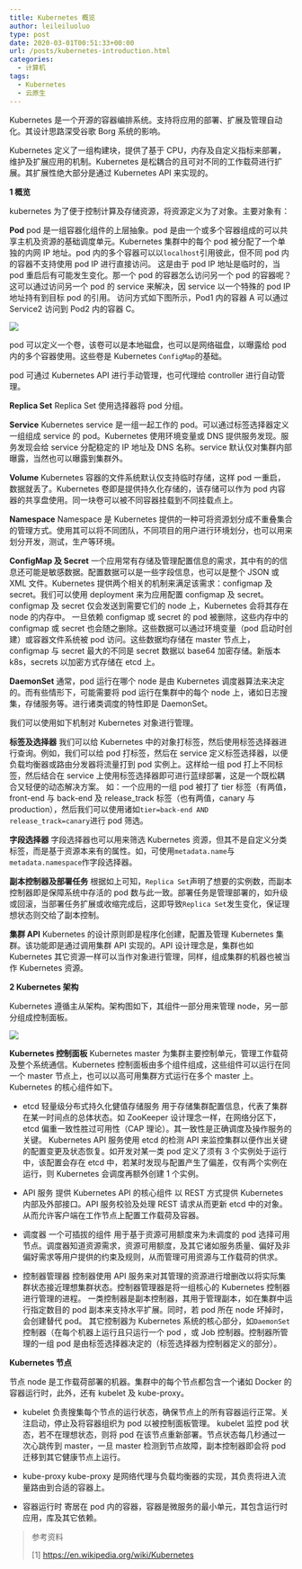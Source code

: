 ```yaml
---
title: Kubernetes 概览
author: leileiluoluo
type: post
date: 2020-03-01T00:51:33+00:00
url: /posts/kubernetes-introduction.html
categories:
  - 计算机
tags:
  - Kubernetes
  - 云原生
---
```


Kubernetes 是一个开源的容器编排系统。支持将应用的部署、扩展及管理自动化。其设计思路深受谷歌 Borg 系统的影响。

Kubernetes 定义了一组构建块，提供了基于 CPU，内存及自定义指标来部署，维护及扩展应用的机制。Kubernetes 是松耦合的且可对不同的工作载荷进行扩展。其扩展性绝大部分是通过 Kubernetes API 来实现的。

**1 概览**

kubernetes 为了便于控制计算及存储资源，将资源定义为了对象。主要对象有：

**Pod**
pod 是一组容器化组件的上层抽象。pod 是由一个或多个容器组成的可以共享主机及资源的基础调度单元。Kubernetes 集群中的每个 pod 被分配了一个单独的内网 IP 地址。pod 内的多个容器可以以`localhost`引用彼此，但不同 pod 内的容器不支持使用 pod IP 进行直接访问。
这是由于 pod IP 地址是临时的，当 pod 重启后有可能发生变化。那一个 pod 的容器怎么访问另一个 pod 的容器呢？这可以通过访问另一个 pod 的 service 来解决，因 service 以一个特殊的 pod IP 地址持有到目标 pod 的引用。
访问方式如下图所示，Pod1 内的容器 A 可以通过 Service2 访问到 Pod2 内的容器 C。

![](https://leileiluoluo.github.io/static/images/uploads/2020/03/kubernetes-pod-access.png)

pod 可以定义一个卷，该卷可以是本地磁盘，也可以是网络磁盘，以曝露给 pod 内的多个容器使用。这些卷是 Kubernetes `ConfigMap`的基础。

pod 可通过 Kubernetes API 进行手动管理，也可代理给 controller 进行自动管理。

**Replica Set**
Replica Set 使用选择器将 pod 分组。

**Service**
Kubernetes service 是一组一起工作的 pod。可以通过标签选择器定义一组组成 service 的 pod。Kubernetes 使用环境变量或 DNS 提供服务发现。服务发现会给 service 分配稳定的 IP 地址及 DNS 名称。service 默认仅对集群内部曝露，当然也可以曝露到集群外。

**Volume**
Kubernetes 容器的文件系统默认仅支持临时存储，这样 pod 一重启，数据就丢了。Kubernetes 卷即是提供持久化存储的，该存储可以作为 pod 内容器的共享盘使用。同一块卷可以被不同容器挂载到不同挂载点上。

**Namespace**
Namespace 是 Kubernetes 提供的一种可将资源划分成不重叠集合的管理方式。使用其可以将不同团队，不同项目的用户进行环境划分，也可以用来划分开发，测试，生产等环境。

**ConfigMap 及 Secret**
一个应用常有存储及管理配置信息的需求，其中有的的信息还可能是敏感数据。配置数据可以是一些字段信息，也可以是整个 JSON 或 XML 文件。Kubernetes 提供两个相关的机制来满足该需求：configmap 及 secret。我们可以使用 deployment 来为应用配置 configmap 及 secret。configmap 及 secret 仅会发送到需要它们的 node 上，Kubernetes 会将其存在 node 的内存中。
一旦依赖 configmap 或 secret 的 pod 被删除，这些内存中的 configmap 或 secret 也会随之删除。这些数据可以通过环境变量（pod 启动时创建）或容器文件系统被 pod 访问。这些数据均存储在 master 节点上，configmap 与 secret 最大的不同是 secret 数据以 base64 加密存储。新版本 k8s，secrets 以加密方式存储在 etcd 上。

**DaemonSet**
通常，pod 运行在哪个 node 是由 Kubernetes 调度器算法来决定的。而有些情形下，可能需要将 pod 运行在集群中的每个 node 上，诸如日志搜集，存储服务等。进行诸类调度的特性即是 DaemonSet。

我们可以使用如下机制对 Kubernetes 对象进行管理。

**标签及选择器**
我们可以给 Kubernetes 中的对象打标签，然后使用标签选择器进行查询。例如，我们可以给 pod 打标签，然后在 service 定义标签选择器，以便负载均衡器或路由分发器将流量打到 pod 实例上。这样给一组 pod 打上不同标签，然后结合在 service 上使用标签选择器即可进行蓝绿部署，这是一个既松耦合又轻便的动态解决方案。
如：一个应用的一组 pod 被打了 tier 标签（有两值，front-end 与 back-end 及 release_track 标签（也有两值，canary 与 production），然后我们可以使用诸如`tier=back-end AND release_track=canary`进行 pod 筛选。

**字段选择器**
字段选择器也可以用来筛选 Kubernetes 资源，但其不是自定义分类标签，而是基于资源本来有的属性。如，可使用`metadata.name`与`metadata.namespace`作字段选择器。

**副本控制器及部署任务**
根据如上可知，`Replica Set`声明了想要的实例数，而副本控制器即是保障系统中存活的 pod 数与此一致。部署任务是管理部署的，如升级或回滚，当部署任务扩展或收缩完成后，这即导致`Replica Set`发生变化，保证理想状态则交给了副本控制。

**集群 API**
Kubernetes 的设计原则即是程序化创建，配置及管理 Kubernetes 集群。该功能即是通过调用集群 API 实现的。API 设计理念是，集群也如 Kubernetes 其它资源一样可以当作对象进行管理，同样，组成集群的机器也被当作 Kubernetes 资源。

**2 Kubernetes 架构**

Kubernetes 遵循主从架构。架构图如下，其组件一部分用来管理 node，另一部分组成控制面板。

![](https://leileiluoluo.github.io/static/images/uploads/2020/03/kubernetes-architecture.png)

**Kubernetes 控制面板**
Kubernetes master 为集群主要控制单元，管理工作载荷及整个系统通信。Kubernetes 控制面板由多个组件组成，这些组件可以运行在同一个 master 节点上，也可以以高可用集群方式运行在多个 master 上。Kubernetes 的核心组件如下。

- etcd 轻量级分布式持久化健值存储服务
  用于存储集群配置信息，代表了集群在某一时间点的总体状态。如 ZooKeeper 设计理念一样，在网络分区下，etcd 偏重一致性胜过可用性（CAP 理论）。其一致性是正确调度及操作服务的关键。
  Kubernetes API 服务使用 etcd 的检测 API 来监控集群以便作出关键的配置变更及状态恢复。如开发对某一类 pod 定义了须有 3 个实例处于运行中，该配置会存在 etcd 中，若某时发现与配置产生了偏差，仅有两个实例在运行，则 Kubernetes 会调度再额外创建 1 个实例。

- API 服务 提供 Kubernetes API 的核心组件
  以 REST 方式提供 Kubernetes 内部及外部接口。API 服务校验及处理 REST 请求从而更新 etcd 中的对象。从而允许客户端在工作节点上配置工作载荷及容器。

- 调度器 一个可插拔的组件
  用于基于资源可用额度来为未调度的 pod 选择可用节点。调度器知道资源需求，资源可用额度，及其它诸如服务质量、偏好及非偏好需求等用户提供的约束及规则，从而管理可用资源与工作载荷的供求。

- 控制器管理器
  控制器使用 API 服务来对其管理的资源进行增删改以将实际集群状态接近理想集群状态。控制器管理器是将一组核心的 Kubernetes 控制器进行管理的进程。
  一类控制器是副本控制器，其用于管理副本，如在集群中运行指定数目的 pod 副本来支持水平扩展。同时，若 pod 所在 node 坏掉时，会创建替代 pod。
  其它控制器为 Kubernetes 系统的核心部分，如`DaemonSet`控制器（在每个机器上运行且只运行一个 pod ，或 Job 控制器。控制器所管理的一组 pod 是由标签选择器决定的（标签选择器为控制器定义的部分）。

**Kubernetes 节点**

节点 node 是工作载荷部署的机器。集群中的每个节点都包含一个诸如 Docker 的容器运行时，此外，还有 kubelet 及 kube-proxy。

- kubelet
  负责搜集每个节点的运行状态，确保节点上的所有容器运行正常。关注启动，停止及将容器组织为 pod 以被控制面板管理。
  kubelet 监控 pod 状态，若不在理想状态，则将 pod 在该节点重新部署。节点状态每几秒通过一次心跳传到 master，一旦 master 检测到节点故障，副本控制器即会将 pod 迁移到其它健康节点上运行。

- kube-proxy
  kube-proxy 是网络代理与负载均衡器的实现，其负责将进入流量路由到合适的容器上。

- 容器运行时
  寄居在 pod 内的容器，容器是微服务的最小单元，其包含运行时应用，库及其它依赖。

> 参考资料
>
> [1]&nbsp;<a href="https://en.wikipedia.org/wiki/Kubernetes" target="blank">https://en.wikipedia.org/wiki/Kubernetes</a>
